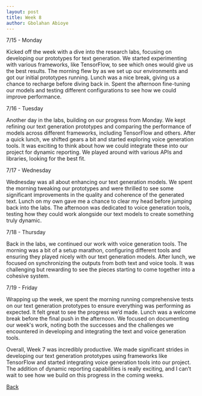```yaml
---
layout: post
title: Week 8
author: Gbolahan Abioye
---
```


7/15 - Monday

Kicked off the week with a dive into the research labs, focusing on developing our prototypes for text generation. We started experimenting with various frameworks, like TensorFlow, to see which ones would give us the best results. The morning flew by as we set up our environments and got our initial prototypes running. Lunch was a nice break, giving us a chance to recharge before diving back in. Spent the afternoon fine-tuning our models and testing different configurations to see how we could improve performance.

7/16 - Tuesday

Another day in the labs, building on our progress from Monday. We kept refining our text generation prototypes and comparing the performance of models across different frameworks, including TensorFlow and others. After a quick lunch, we shifted gears a bit and started exploring voice generation tools. It was exciting to think about how we could integrate these into our project for dynamic reporting. We played around with various APIs and libraries, looking for the best fit.

7/17 - Wednesday

Wednesday was all about enhancing our text generation models. We spent the morning tweaking our prototypes and were thrilled to see some significant improvements in the quality and coherence of the generated text.
Lunch on my own gave me a chance to clear my head before jumping back into the labs. The afternoon was dedicated to voice generation tools, testing how they could work alongside our text models to create something truly dynamic.

7/18 - Thursday

Back in the labs, we continued our work with voice generation tools. The morning was a bit of a setup marathon, configuring different tools and ensuring they played nicely with our text generation models. After lunch, we focused on synchronizing the outputs from both text and voice tools. It was challenging but rewarding to see the pieces starting to come together into a cohesive system.

7/19 - Friday

Wrapping up the week, we spent the morning running comprehensive tests on our text generation prototypes to ensure everything was performing as expected. It felt great to see the progress we’d made. Lunch was a welcome break before the final push in the afternoon. We focused on documenting our week's work, noting both the successes and the challenges we encountered in developing and integrating the text and voice generation tools.

Overall, Week 7 was incredibly productive. We made significant strides in developing our text generation prototypes using frameworks like TensorFlow and started integrating voice generation tools into our project. The addition of dynamic reporting capabilities is really exciting, and I can’t wait to see how we build on this progress in the coming weeks.

[Back](./)
